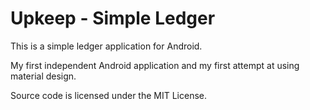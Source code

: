 Upkeep - Simple Ledger
======

This is a simple ledger application for Android.

My first independent Android application and my first attempt at using material design.


Source code is licensed under the MIT License.
